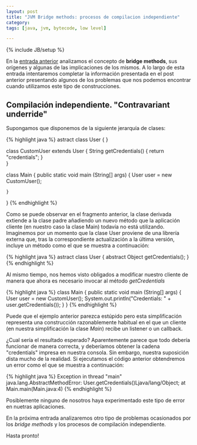 ```yaml
---
layout: post
title: "JVM Bridge methods: procesos de compilacion independiente"
category: 
tags: [java, jvm, bytecode, low level]

---
```

{% include JB/setup %}

En la [entrada anterior](http://migue.github.io/2013/12/06/jvm-bridge-methods/) analizamos el concepto de <b>bridge methods</b>, sus orígenes y algunas de las implicaciones de los mismos. A lo largo de esta entrada intentaremos completar la información presentada en el post anterior presentando algunos de los problemas que nos podemos encontrar cuando utilizamos este tipo de construcciones.

Compilación independiente. "Contravariant underride"
----------------------------------------------------

Supongamos que disponemos de la siguiente jerarquía de clases:

{% highlight java %}
astract class User {
}

class CustomUser extends User {
	String getCredentials() { return "credentials"; }	
}

class Main {
	public static void main (String[] args) {
		User user = new CustomUser();

	}
}
{% endhighlight %}

Como se puede observar en el fragmento anterior, la clase derivada extiende a la clase padre añadiendo un nuevo método que la aplicación cliente (en nuestro caso la clase Main) todavía no está utilizando. Imaginemos por un momento que la clase User proviene de una librería externa que, tras la correspondiente actualización a la última versión, incluye un método como el que se muestra a continuación:

{% highlight java %}
astract class User {
	abstract Object getCredentials();
}
{% endhighlight %}

Al mismo tiempo, nos hemos visto obligados a modificar nuestro cliente de manera que ahora es necesario invocar al método <i>getCredentials</i>

{% highlight java %}
class Main {
	public static void main (String[] args) {
		User user = new CustomUser();
		System.out.println("Credentials: " + user.getCredentials());
	}
}
{% endhighlight %}

Puede que el ejemplo anterior parezca estúpido pero esta simplificación representa una construcción razonablemente habitual en el que un cliente (en nuestra simplificación la clase <i>Main</i>) recibe un listener o un callback.

¿Cual sería el resultado esperado? Aparentemente parece que todo debería funcionar de manera correcta, y deberíamos obtener la cadena "credentials" impresa en nuestra consola. Sin embargo, nuestra suposición dista mucho de la realidad. Si ejecutamos el código anterior obtendremos un error como el que se muestra a continuación:

{% highlight java %}
Exception in thread "main" java.lang.AbstractMethodError: User.getCredentials()Ljava/lang/Object;
	at Main.main(Main.java:4)
{% endhighlight %}

Posiblemente ninguno de nosotros haya experimentado este tipo de error en nuetras aplicaciones.

En la próxima entrada analizaremos otro tipo de problemas ocasionados por los <i>bridge methods</i> y los procesos de compilación independiente.

Hasta pronto!
